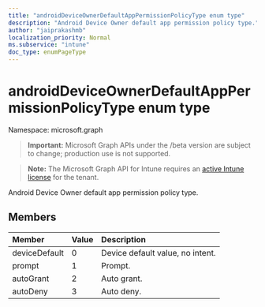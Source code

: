 ```yaml
---
title: "androidDeviceOwnerDefaultAppPermissionPolicyType enum type"
description: "Android Device Owner default app permission policy type."
author: "jaiprakashmb"
localization_priority: Normal
ms.subservice: "intune"
doc_type: enumPageType
---
```


# androidDeviceOwnerDefaultAppPermissionPolicyType enum type

Namespace: microsoft.graph
> **Important:** Microsoft Graph APIs under the /beta version are subject to change; production use is not supported.

> **Note:** The Microsoft Graph API for Intune requires an [active Intune license](https://go.microsoft.com/fwlink/?linkid=839381) for the tenant.


Android Device Owner default app permission policy type.

## Members
|Member|Value|Description|
|:---|:---|:---|
|deviceDefault|0|Device default value, no intent.|
|prompt|1|Prompt.|
|autoGrant|2|Auto grant.|
|autoDeny|3|Auto deny.|
